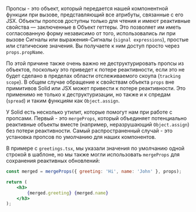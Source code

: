 Пропсы - это объект, который передается нашей компонентной функции при вызове, представляющий все атрибуты, связанные с его JSX. Объекты пропсов доступны только для чтения и имеют реактивные свойства — заключенные в Объект геттеры. Это позволяет им иметь согласованную форму независимо от того, использовались ли при вызове Сигналы или выражения-Cигналы (`signal expressions`), простые или статические значения. Вы получаете к ним доступ просто через `props.propName`.

По этой причине также очень важно не деструктурировать пропсы из объектов, поскольку это приведет к потере реактивности, если это не будет сделано в пределах области отслеживаемого скоупа (`tracking scope`). В общем случае обращение к свойствам объекта `props` вне примитивов Solid или JSX может привести к потере реактивности. Это применимо не только к деструктуризации, но также и к спредам (`spread`) и таким функциям как `Object.assign`.

У Solid есть несколько утилит, которые помогут нам при работе с пропсами. Первый - это `mergeProps`, который объединяет потенциально реактивные объекты вместе (например, неразрушающий `Object.assign`) без потери реактивности. Самый распространенный случай - это установка пропсов по умолчанию для наших компонентов.

В примере с `greetings.tsx`, мы указали значения по умолчанию одной строкой в шаблоне, но мы также могли использовать `mergeProps` для сохранения реактивных обновлений:

```jsx
const merged = mergeProps({ greeting: 'Hi', name: 'John' }, props);

return (
	<h3>
		{merged.greeting} {merged.name}
	</h3>
);
```
